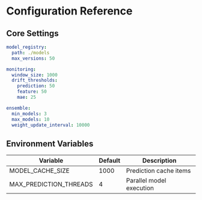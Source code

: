 # Configuration Reference

## Core Settings
```yaml
model_registry:
  path: ./models
  max_versions: 50

monitoring:
  window_size: 1000
  drift_thresholds:
    prediction: 50
    feature: 50
    mae: 25

ensemble:
  min_models: 3
  max_models: 10
  weight_update_interval: 10000
```

## Environment Variables
| Variable | Default | Description |
|----------|---------|-------------|
| MODEL_CACHE_SIZE | 1000 | Prediction cache items |
| MAX_PREDICTION_THREADS | 4 | Parallel model execution |

